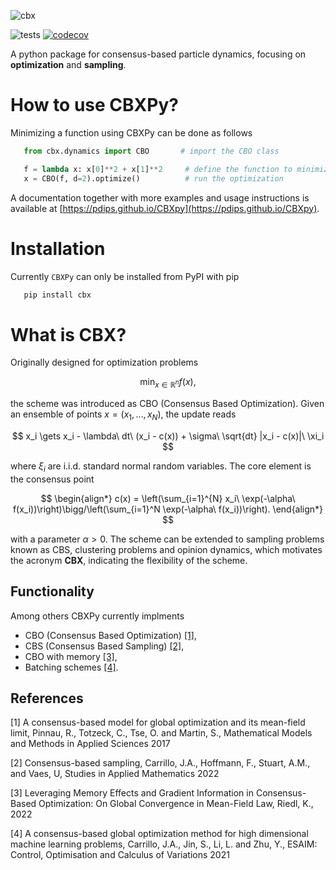 
![cbx](https://github.com/PdIPS/CBXpy/assets/44805883/65e7f1b2-e858-4b8d-af37-8eeaea15214c)

![tests](https://github.com/PdIPS/CBXpy/actions/workflows/Tests.yml/badge.svg) [![codecov](https://codecov.io/gh/PdIPS/CBXpy/graph/badge.svg?token=TU3LO8SLFP)](https://codecov.io/gh/PdIPS/CBXpy)

A python package for consensus-based particle dynamics, focusing on **optimization** and **sampling**. 

# How to use CBXPy?

Minimizing a function using CBXPy can be done as follows

```python
   from cbx.dynamics import CBO       # import the CBO class

   f = lambda x: x[0]**2 + x[1]**2     # define the function to minimize
   x = CBO(f, d=2).optimize()          # run the optimization
```

A documentation together with more examples and usage instructions is available at [https://pdips.github.io/CBXpy](https://pdips.github.io/CBXpy).


# Installation

Currently ```CBXPy``` can only be installed from PyPI with pip

```bash
   pip install cbx
```



# What is CBX?

Originally designed for optimization problems

$$
   \min_{x \in \mathbb{R}^n} f(x),
$$

the scheme was introduced as CBO (Consensus Based Optimization). Given an ensemble of points $x = (x_1, \ldots, x_N)$, the update reads

$$
x_i \gets x_i - \lambda\ dt\ (x_i - c(x)) + \sigma\ \sqrt{dt} |x_i - c(x)|\ \xi_i
$$

where $\xi_i$ are i.i.d. standard normal random variables. The core element is the consensus point

$$
\begin{align*}
c(x) = \left(\sum_{i=1}^{N} x_i\ \exp(-\alpha\ f(x_i))\right)\bigg/\left(\sum_{i=1}^N \exp(-\alpha\ f(x_i))\right).
\end{align*}
$$

with a parameter $\alpha>0$. The scheme can be extended to sampling problems  known as CBS, clustering problems and opinion dynamics, which motivates the acronym 
**CBX**, indicating the flexibility of the scheme.

## Functionality

Among others CBXPy currently implments

* CBO (Consensus Based Optimization) [[1]](#CBO),
* CBS (Consensus Based Sampling) [[2]](#CBS),
* CBO with memory [[3]](#CBOMemory),
* Batching schemes [[4]](#Batching).


## References

<a name="CBO">[1]</a> A consensus-based model for global optimization and its mean-field limit, Pinnau, R., Totzeck, C., Tse, O. and Martin, S., Mathematical Models and Methods in Applied Sciences 2017

<a name="CBS">[2]</a> Consensus-based sampling, Carrillo, J.A., Hoffmann, F., Stuart, A.M., and Vaes, U, Studies in Applied Mathematics 2022

<a name="CBOMemory">[3]</a> Leveraging Memory Effects and Gradient Information in Consensus-Based Optimization: On Global Convergence in Mean-Field Law, Riedl, K., 2022

<a name="Batching">[4]</a> A consensus-based global optimization method for high dimensional machine learning problems, Carrillo, J.A., Jin, S., Li, L. and Zhu, Y., ESAIM: Control, Optimisation and Calculus of Variations 2021
